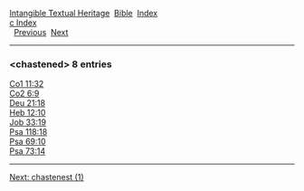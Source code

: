 [Intangible Textual Heritage](../../index)  [Bible](../index) 
[Index](index)   
[c Index](_c_)  
  [Previous](c02069)  [Next](c02071) 

------------------------------------------------------------------------

### &lt;chastened&gt; 8 entries

[Co1 11:32](../kjv/co1011.htm#032)  
[Co2 6:9](../kjv/co2006.htm#009)  
[Deu 21:18](../kjv/deu021.htm#018)  
[Heb 12:10](../kjv/heb012.htm#010)  
[Job 33:19](../kjv/job033.htm#019)  
[Psa 118:18](../kjv/psa118.htm#018)  
[Psa 69:10](../kjv/psa069.htm#010)  
[Psa 73:14](../kjv/psa073.htm#014)  

------------------------------------------------------------------------

[Next: chastenest (1)](c02071)
